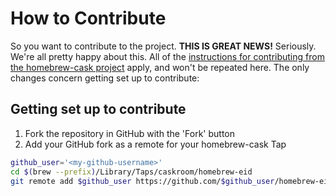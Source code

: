 # How to Contribute

So you want to contribute to the project. **THIS IS GREAT NEWS!**  Seriously. We're
all pretty happy about this. All of the [instructions for contributing from
the homebrew-cask project](https://github.com/caskroom/homebrew-cask/blob/master/CONTRIBUTING.md)
apply, and won't be repeated here. The only changes concern getting set up to
contribute:

## Getting set up to contribute

1. Fork the repository in GitHub with the 'Fork' button
2. Add your GitHub fork as a remote for your homebrew-cask Tap

```bash
github_user='<my-github-username>'
cd $(brew --prefix)/Library/Taps/caskroom/homebrew-eid
git remote add $github_user https://github.com/$github_user/homebrew-eid
```
